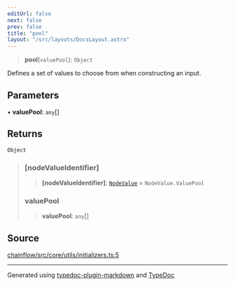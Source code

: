 ```yaml
---
editUrl: false
next: false
prev: false
title: "pool"
layout: "/src/layouts/DocsLayout.astro"
---
```


> **pool**(`valuePool`): `Object`

Defines a set of values to choose from when constructing an input.

## Parameters

• **valuePool**: `any`[]

## Returns

`Object`

> ### [nodeValueIdentifier]
>
> > **[nodeValueIdentifier]**: [`NodeValue`](/api/core/inputnode/enumerations/nodevalue/) = `NodeValue.ValuePool`
>
> ### valuePool
>
> > **valuePool**: `any`[]
>

## Source

[chainflow/src/core/utils/initializers.ts:5](https://github.com/edwinlzs/chainflow/blob/99ff659/src/core/utils/initializers.ts#L5)

***

Generated using [typedoc-plugin-markdown](https://www.npmjs.com/package/typedoc-plugin-markdown) and [TypeDoc](https://typedoc.org/)
